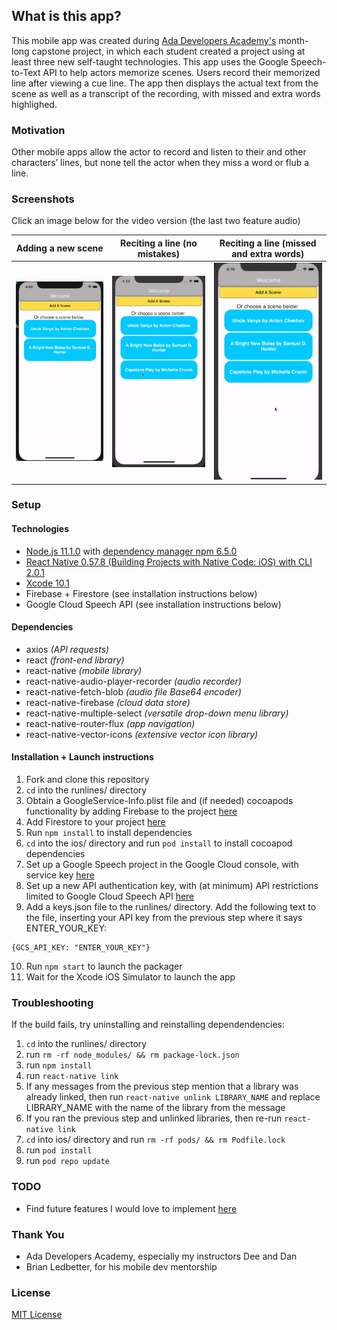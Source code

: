 ## What is this app?
This mobile app was created during [Ada Developers Academy's](https://www.adadevelopersacademy.org/) month-long capstone project, in which each student created a project using at least three new self-taught technologies. This app uses the Google Speech-to-Text API to help actors memorize scenes. Users record their memorized line after viewing a cue line. The app then displays the actual text from the scene as well as a transcript of the recording, with missed and extra words highlighed.

### Motivation
Other mobile apps allow the actor to record and listen to their and other characters’ lines, but none tell the actor when they miss a word or flub a line.

### Screenshots
Click an image below for the video version (the last two feature audio)

| Adding a new scene | Reciting a line (no mistakes) | Reciting a line (missed and extra words) |
|:---:|:---:|:---:|
| [![Adding a new scene](https://raw.githubusercontent.com/kangazoom/capstone/imgs/runlines/readme_assets/mc-capstone-1.gif "Adding a new scene")](https://vimeo.com/313458103) |  [![Reciting a line without any mistakes](https://raw.githubusercontent.com/kangazoom/capstone/imgs/runlines/readme_assets/mc-capstone-2.gif "Reciting a line without any mistakes")](https://vimeo.com/313458088) | [![Reciting a line with both missed and extra words](https://raw.githubusercontent.com/kangazoom/capstone/imgs/runlines/readme_assets/mc-capstone-3.gif "Reciting a line with both missed and extra words")](https://vimeo.com/313458115)|


### Setup
#### Technologies
- [Node.js 11.1.0](https://nodejs.org/en/) with [dependency manager npm 6.5.0](https://www.npmjs.com/get-npm)
- [React Native 0.57.8 (Building Projects with Native Code: iOS) with CLI 2.0.1](https://facebook.github.io/react-native/docs/getting-started.html)
- [Xcode 10.1](https://developer.apple.com/xcode/)
- Firebase + Firestore (see installation instructions below)
- Google Cloud Speech API (see installation instructions below)

#### Dependencies
- axios _(API requests)_
- react _(front-end library)_
- react-native _(mobile library)_
- react-native-audio-player-recorder _(audio recorder)_
- react-native-fetch-blob _(audio file Base64 encoder)_
- react-native-firebase _(cloud data store)_
- react-native-multiple-select _(versatile drop-down menu library)_
- react-native-router-flux _(app navigation)_
- react-native-vector-icons _(extensive vector icon library)_

#### Installation + Launch instructions
1. Fork and clone this repository
2. `cd` into the runlines/ directory
3. Obtain a GoogleService-Info.plist file and (if needed) cocoapods functionality by adding Firebase to the project [here](https://firebase.google.com/docs/ios/setup)
4. Add Firestore to your project [here](https://firebase.google.com/docs/firestore/quickstart)
5. Run `npm install` to install dependencies
6. `cd` into the ios/ directory and run `pod install` to install cocoapod dependencies
7. Set up a Google Speech project in the Google Cloud console, with service key [here](https://cloud.google.com/speech-to-text/docs/)
8. Set up a new API authentication key, with (at minimum) API restrictions limited to Google Cloud Speech API [here](https://cloud.google.com/docs/authentication/api-keys)
9. Add a keys.json file to the runlines/ directory. Add the following text to the file, inserting your API key from the previous step where it says ENTER_YOUR_KEY:
```
{GCS_API_KEY: "ENTER_YOUR_KEY"}
```
10. Run `npm start` to launch the packager
11. Wait for the Xcode iOS Simulator to launch the app

### Troubleshooting
If the build fails, try uninstalling and reinstalling dependendencies:
1. `cd` into the runlines/ directory
2. run `rm -rf node_modules/ && rm package-lock.json`
3. run `npm install`
4. run `react-native link` 
5. If any messages from the previous step mention that a library was already linked, then run `react-native unlink LIBRARY_NAME` and replace LIBRARY_NAME with the name of the library from the message
6. If you ran the previous step and unlinked libraries, then re-run `react-native link`
7. `cd` into ios/ directory and run `rm -rf pods/ && rm Podfile.lock`
8. run `pod install`
9. run `pod repo update`

### TODO
- Find future features I would love to implement [here](https://github.com/kangazoom/capstone/blob/imgs/runlines/readme_assets/todo.md)

### Thank You
- Ada Developers Academy, especially my instructors Dee and Dan
- Brian Ledbetter, for his mobile dev mentorship

### License
[MIT License](https://github.com/kangazoom/capstone/blob/master/LICENSE)






